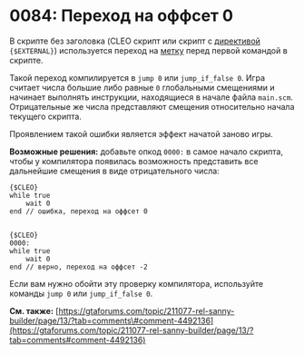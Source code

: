 # 0084: Переход на оффсет 0

В скрипте без заголовка \(CLEO скрипт или скрипт с [директивой](../../coding/directives.md#usdexternal) `{$EXTERNAL}`\) используется переход на [метку](../../coding/data-types.md#metki) перед первой командой в скрипте. 

Такой переход компилируется в `jump 0` или `jump_if_false 0`. Игра считает числа большие либо равные `0` глобальными смещениями и начинает выполнять инструкции, находящиеся в начале файла `main.scm`. Отрицательные же числа представляют смещения относительно начала текущего скрипта.

Проявлением такой ошибки является эффект начатой заново игры.

**Возможные решения:** добавьте опкод `0000:` в самое начало скрипта, чтобы у компилятора появилась возможность представить все дальнейшие смещения в виде отрицательного числа:

```text
{$CLEO}
while true
    wait 0
end // ошибка, переход на оффсет 0


{$CLEO}
0000:
while true
    wait 0
end // верно, переход на оффсет -2
```

Если вам нужно обойти эту проверку компилятора, используйте команды `jump 0` или `jump_if_false 0`.

**См. также:** [https://gtaforums.com/topic/211077-rel-sanny-builder/page/13/?tab=comments\#comment-4492136](https://gtaforums.com/topic/211077-rel-sanny-builder/page/13/?tab=comments#comment-4492136)

